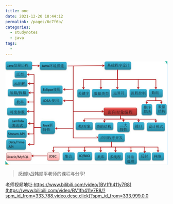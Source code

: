 ```yaml
---
title: one
date: 2021-12-20 18:44:12
permalink: /pages/6c7f6b/
categories:
  - studynotes
  - java
tags:
  - 
---
```

![An image](./images/11/04.png)

> 感谢b战韩顺平老师的课程与分享!

老师视频地址:https://www.bilibili.com/video/[BV1fh411y7R8](https://www.bilibili.com/video/BV1fh411y7R8/?spm_id_from=333.788.video.desc.click)?spm_id_from=333.999.0.0

<Vssue title="Vssue Demo1"/>


